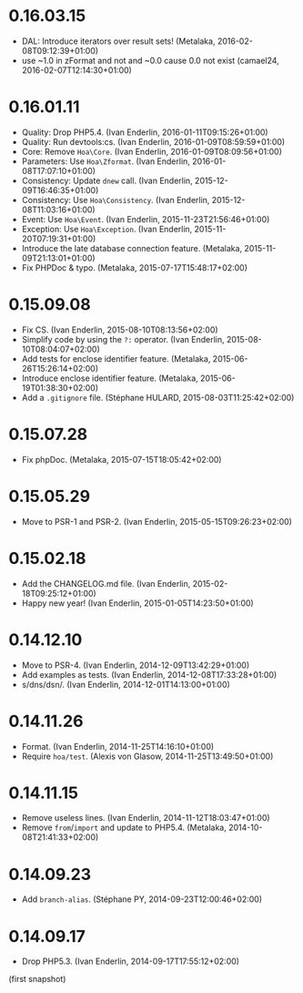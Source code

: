 # 0.16.03.15

  * DAL: Introduce iterators over result sets! (Metalaka, 2016-02-08T09:12:39+01:00)
  * use ~1.0 in zFormat and not and ~0.0 cause 0.0 not exist (camael24, 2016-02-07T12:14:30+01:00)

# 0.16.01.11

  * Quality: Drop PHP5.4. (Ivan Enderlin, 2016-01-11T09:15:26+01:00)
  * Quality: Run devtools:cs. (Ivan Enderlin, 2016-01-09T08:59:59+01:00)
  * Core: Remove `Hoa\Core`. (Ivan Enderlin, 2016-01-09T08:09:56+01:00)
  * Parameters: Use `Hoa\Zformat`. (Ivan Enderlin, 2016-01-08T17:07:10+01:00)
  * Consistency: Update `dnew` call. (Ivan Enderlin, 2015-12-09T16:46:35+01:00)
  * Consistency: Use `Hoa\Consistency`. (Ivan Enderlin, 2015-12-08T11:03:16+01:00)
  * Event: Use `Hoa\Event`. (Ivan Enderlin, 2015-11-23T21:56:46+01:00)
  * Exception: Use `Hoa\Exception`. (Ivan Enderlin, 2015-11-20T07:19:31+01:00)
  * Introduce the late database connection feature. (Metalaka, 2015-11-09T21:13:01+01:00)
  * Fix PHPDoc & typo. (Metalaka, 2015-07-17T15:48:17+02:00)

# 0.15.09.08

  * Fix CS. (Ivan Enderlin, 2015-08-10T08:13:56+02:00)
  * Simplify code by using the `?:` operator. (Ivan Enderlin, 2015-08-10T08:04:07+02:00)
  * Add tests for enclose identifier feature. (Metalaka, 2015-06-26T15:26:14+02:00)
  * Introduce enclose identifier feature. (Metalaka, 2015-06-19T01:38:30+02:00)
  * Add a `.gitignore` file. (Stéphane HULARD, 2015-08-03T11:25:42+02:00)

# 0.15.07.28

  * Fix phpDoc. (Metalaka, 2015-07-15T18:05:42+02:00)

# 0.15.05.29

  * Move to PSR-1 and PSR-2. (Ivan Enderlin, 2015-05-15T09:26:23+02:00)

# 0.15.02.18

  * Add the CHANGELOG.md file. (Ivan Enderlin, 2015-02-18T09:25:12+01:00)
  * Happy new year! (Ivan Enderlin, 2015-01-05T14:23:50+01:00)

# 0.14.12.10

  * Move to PSR-4. (Ivan Enderlin, 2014-12-09T13:42:29+01:00)
  * Add examples as tests. (Ivan Enderlin, 2014-12-08T17:33:28+01:00)
  * s/dns/dsn/. (Ivan Enderlin, 2014-12-01T14:13:00+01:00)

# 0.14.11.26

  * Format. (Ivan Enderlin, 2014-11-25T14:16:10+01:00)
  * Require `hoa/test`. (Alexis von Glasow, 2014-11-25T13:49:50+01:00)

# 0.14.11.15

  * Remove useless lines. (Ivan Enderlin, 2014-11-12T18:03:47+01:00)
  * Remove `from`/`import` and update to PHP5.4. (Metalaka, 2014-10-08T21:41:33+02:00)

# 0.14.09.23

  * Add `branch-alias`. (Stéphane PY, 2014-09-23T12:00:46+02:00)

# 0.14.09.17

  * Drop PHP5.3. (Ivan Enderlin, 2014-09-17T17:55:12+02:00)

(first snapshot)
